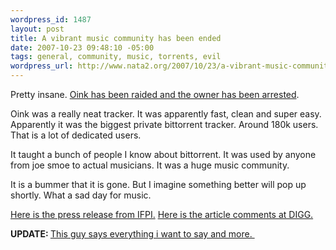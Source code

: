 ```yaml
--- 
wordpress_id: 1487
layout: post
title: A vibrant music community has been ended
date: 2007-10-23 09:48:10 -05:00
tags: general, community, music, torrents, evil
wordpress_url: http://www.nata2.org/2007/10/23/a-vibrant-music-community-has-been-ended/
---
```

Pretty insane. <a href="http://torrentfreak.com/oinkcd-servers-raided-admin-arrested/">Oink has been raided and the owner has been arrested</a>.

Oink was a really neat tracker. It was apparently fast, clean and super easy. Apparently it was the biggest private bittorrent tracker. Around 180k users. That is a lot of dedicated users.

It taught a bunch of people I know about bittorrent. It was used by anyone from joe smoe to actual musicians. It was a huge music community.

It is a bummer that it is gone. But I imagine something better will pop up shortly. What a sad day for music.

<a href="http://www.ifpi.org/content/section_news/20071023.html">Here is the press release from IFPI.</a>  <a href="http://digg.com/music/Oink_cd_Shut_Down">Here is the article comments at DIGG.</a>

<strong>UPDATE: </strong><a href="http://rawkblog.blogspot.com/2007/10/critical-backlash-why-we-need-oink.html">This guy says everything i want to say and more. </a>
